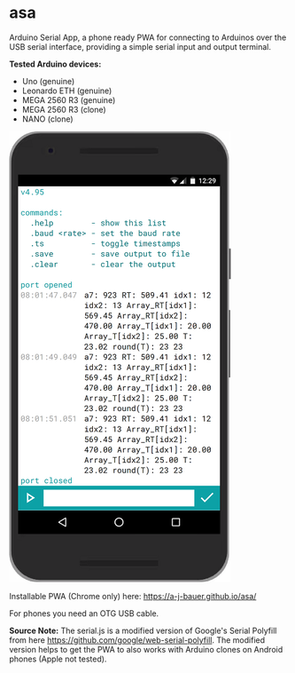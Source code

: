# asa
Arduino Serial App, 
a phone ready PWA for connecting to Arduinos over the USB serial interface, providing a simple serial input and output terminal.

**Tested Arduino devices:**
* Uno (genuine)
* Leonardo ETH (genuine)
* MEGA 2560 R3 (genuine)
* MEGA 2560 R3 (clone)
* NANO (clone)


![long run nano](https://github.com/A-J-Bauer/asa/blob/main/readme_img/screenshot.png)

Installable PWA (Chrome only) here: https://a-j-bauer.github.io/asa/

For phones you need an OTG USB cable.

**Source Note:**
The serial.js is a modified version of Google's Serial Polyfill from here https://github.com/google/web-serial-polyfill.
The modified version helps to get the PWA to also works with Arduino clones on Android phones (Apple not tested).
